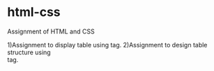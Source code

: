 html-css
========

Assignment of HTML and CSS

1)Assignment to display table using <table> tag.
2)Assignment to design table structure using <div> tag.
